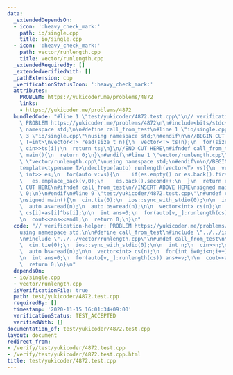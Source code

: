 ```yaml
---
data:
  _extendedDependsOn:
  - icon: ':heavy_check_mark:'
    path: io/single.cpp
    title: io/single.cpp
  - icon: ':heavy_check_mark:'
    path: vector/runlength.cpp
    title: vector/runlength.cpp
  _extendedRequiredBy: []
  _extendedVerifiedWith: []
  _pathExtension: cpp
  _verificationStatusIcon: ':heavy_check_mark:'
  attributes:
    PROBLEM: https://yukicoder.me/problems/4872
    links:
    - https://yukicoder.me/problems/4872
  bundledCode: "#line 1 \"test/yukicoder/4872.test.cpp\"\n// verification-helper:\
    \ PROBLEM https://yukicoder.me/problems/4872\n\n#include<bits/stdc++.h>\nusing\
    \ namespace std;\n\n#define call_from_test\n#line 1 \"io/single.cpp\"\n\n#line\
    \ 3 \"io/single.cpp\"\nusing namespace std;\n#endif\n\n//BEGIN CUT HERE\ntemplate<typename\
    \ T=int>\nvector<T> read(size_t n){\n  vector<T> ts(n);\n  for(size_t i=0;i<n;i++)\
    \ cin>>ts[i];\n  return ts;\n}\n//END CUT HERE\n#ifndef call_from_test\nsigned\
    \ main(){\n  return 0;\n}\n#endif\n#line 1 \"vector/runlength.cpp\"\n\n#line 3\
    \ \"vector/runlength.cpp\"\nusing namespace std;\n#endif\n\n//BEGIN CUT HERE\n\
    template<typename T>\ndecltype(auto) runlength(vector<T> vs){\n  vector<pair<T,\
    \ int>> es;\n  for(auto v:vs){\n    if(es.empty() or es.back().first!=v)\n   \
    \   es.emplace_back(v,0);\n    es.back().second++;\n  }\n  return es;\n}\n//END\
    \ CUT HERE\n#ifndef call_from_test\n//INSERT ABOVE HERE\nsigned main(){\n  return\
    \ 0;\n}\n#endif\n#line 9 \"test/yukicoder/4872.test.cpp\"\n#undef call_from_test\n\
    \nsigned main(){\n  cin.tie(0);\n  ios::sync_with_stdio(0);\n\n  int n;\n  cin>>n;\n\
    \  auto as=read(n);\n  auto bs=read(n);\n\n  vector<int> cs(n);\n  for(int i=0;i<n;i++)\
    \ cs[i]=as[i]^bs[i];\n\n  int ans=0;\n  for(auto[v,_]:runlength(cs)) ans+=v;\n\
    \n  cout<<ans<<endl;\n  return 0;\n}\n"
  code: "// verification-helper: PROBLEM https://yukicoder.me/problems/4872\n\n#include<bits/stdc++.h>\n\
    using namespace std;\n\n#define call_from_test\n#include \"../../io/single.cpp\"\
    \n#include \"../../vector/runlength.cpp\"\n#undef call_from_test\n\nsigned main(){\n\
    \  cin.tie(0);\n  ios::sync_with_stdio(0);\n\n  int n;\n  cin>>n;\n  auto as=read(n);\n\
    \  auto bs=read(n);\n\n  vector<int> cs(n);\n  for(int i=0;i<n;i++) cs[i]=as[i]^bs[i];\n\
    \n  int ans=0;\n  for(auto[v,_]:runlength(cs)) ans+=v;\n\n  cout<<ans<<endl;\n\
    \  return 0;\n}\n"
  dependsOn:
  - io/single.cpp
  - vector/runlength.cpp
  isVerificationFile: true
  path: test/yukicoder/4872.test.cpp
  requiredBy: []
  timestamp: '2020-11-15 16:01:34+09:00'
  verificationStatus: TEST_ACCEPTED
  verifiedWith: []
documentation_of: test/yukicoder/4872.test.cpp
layout: document
redirect_from:
- /verify/test/yukicoder/4872.test.cpp
- /verify/test/yukicoder/4872.test.cpp.html
title: test/yukicoder/4872.test.cpp
---
```

